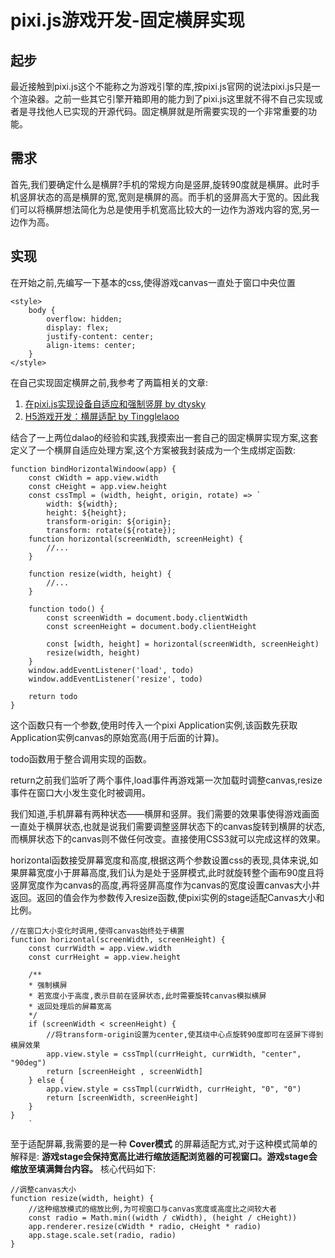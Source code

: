 # pixi.js游戏开发-固定横屏实现

## 起步
最近接触到pixi.js这个不能称之为游戏引擎的库,按pixi.js官网的说法pixi.js只是一个渲染器。之前一些其它引擎开箱即用的能力到了pixi.js这里就不得不自己实现或者是寻找他人已实现的开源代码。固定横屏就是所需要实现的一个非常重要的功能。

## 需求
首先,我们要确定什么是横屏?手机的常规方向是竖屏,旋转90度就是横屏。此时手机竖屏状态的高是横屏的宽,宽则是横屏的高。而手机的竖屏高大于宽的。因此我们可以将横屏想法简化为总是使用手机宽高比较大的一边作为游戏内容的宽,另一边作为高。
## 实现

在开始之前,先编写一下基本的css,使得游戏canvas一直处于窗口中央位置

```
<style>
    body {
        overflow: hidden;
        display: flex;
        justify-content: center;
        align-items: center;
    }
</style>
```

在自己实现固定横屏之前,我参考了两篇相关的文章:

1. [在pixi.js实现设备自适应和强制竖屏 by dtysky](http://dtysky.moe/article/Skill-2017_12_02_a)
2. [H5游戏开发：横屏适配 by Tingglelaoo](https://aotu.io/notes/2017/10/18/landscape_mode_in_html5_game/index.html)


结合了一上两位dalao的经验和实践,我摸索出一套自己的固定横屏实现方案,这套定义了一个横屏自适应处理方案,这个方案被我封装成为一个生成绑定函数:
```
function bindHorizontalWindoow(app) {
    const cWidth = app.view.width
    const cHeight = app.view.height
    const cssTmpl = (width, height, origin, rotate) => `
        width: ${width};
        height: ${height};
        transform-origin: ${origin};
        transform: rotate(${rotate});
    function horizontal(screenWidth, screenHeight) {
        //...
    }

    function resize(width, height) {
        //...
    }

    function todo() {
        const screenWidth = document.body.clientWidth
        const screenHeight = document.body.clientHeight
        
        const [width, height] = horizontal(screenWidth, screenHeight)
        resize(width, height)
    }
    window.addEventListener('load', todo)
    window.addEventListener('resize', todo)

    return todo
}
```
这个函数只有一个参数,使用时传入一个pixi Application实例,该函数先获取Application实例canvas的原始宽高(用于后面的计算)。

todo函数用于整合调用实现的函数。

return之前我们监听了两个事件,load事件再游戏第一次加载时调整canvas,resize事件在窗口大小发生变化时被调用。

我们知道,手机屏幕有两种状态——横屏和竖屏。我们需要的效果事使得游戏画面一直处于横屏状态,也就是说我们需要调整竖屏状态下的canvas旋转到横屏的状态,而横屏状态下的canvas则不做任何改变。直接使用CSS3就可以完成这样的效果。

horizontal函数接受屏幕宽度和高度,根据这两个参数设置css的表现,具体来说,如果屏幕宽度小于屏幕高度,我们认为是处于竖屏模式,此时就旋转整个画布90度且将竖屏宽度作为canvas的高度,再将竖屏高度作为canvas的宽度设置canvas大小并返回。返回的值会作为参数传入resize函数,使pixi实例的stage适配Canvas大小和比例。

```
//在窗口大小变化时调用,使得canvas始终处于横置
function horizontal(screenWidth, screenHeight) {
    const currWidth = app.view.width
    const currHeight = app.view.height

    /**
    * 强制横屏
    * 若宽度小于高度,表示目前在竖屏状态,此时需要旋转canvas模拟横屏
    * 返回处理后的屏幕宽高
    */
    if (screenWidth < screenHeight) {
        //将transform-origin设置为center,使其绕中心点旋转90度即可在竖屏下得到横屏效果
        app.view.style = cssTmpl(currHeight, currWidth, "center", "90deg")
        return [screenHeight , screenWidth]
    } else {
        app.view.style = cssTmpl(currWidth, currHeight, "0", "0")
        return [screenWidth, screenHeight]
    }
}
    `
```

至于适配屏幕,我需要的是一种 **Cover模式** 的屏幕适配方式,对于这种模式简单的解释是: **游戏stage会保持宽高比进行缩放适配浏览器的可视窗口。游戏stage会缩放至填满舞台内容。** 核心代码如下:

```
//调整canvas大小
function resize(width, height) {
    //这种缩放模式的缩放比例,为可视窗口与canvas宽度或高度比之间较大者
    const radio = Math.min((width / cWidth), (height / cHeight))
    app.renderer.resize(cWidth * radio, cHeight * radio)
    app.stage.scale.set(radio, radio)
}
```


